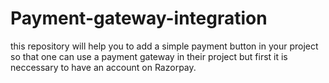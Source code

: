 # Payment-gateway-integration
this repository will help you to add a simple payment button in your project so that one can use a payment gateway in their project but first it is neccessary to have an account on Razorpay.
